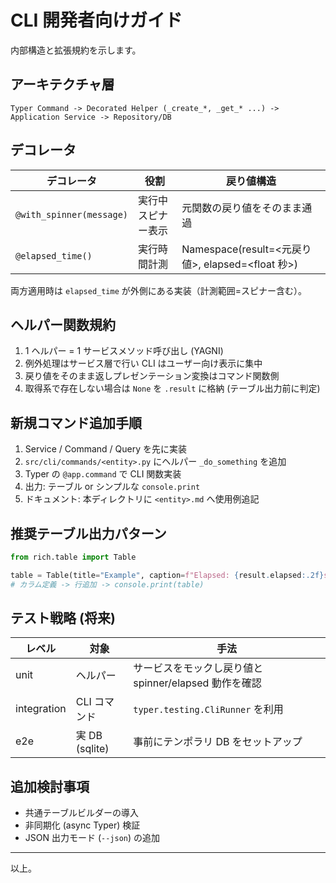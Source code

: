 # CLI 開発者向けガイド

内部構造と拡張規約を示します。

## アーキテクチャ層

```text
Typer Command -> Decorated Helper (_create_*, _get_* ...) -> Application Service -> Repository/DB
```

## デコレータ

| デコレータ               | 役割               | 戻り値構造                                       |
| ------------------------ | ------------------ | ------------------------------------------------ |
| `@with_spinner(message)` | 実行中スピナー表示 | 元関数の戻り値をそのまま通過                     |
| `@elapsed_time()`        | 実行時間計測       | Namespace(result=<元戻り値>, elapsed=<float 秒>) |

両方適用時は `elapsed_time` が外側にある実装（計測範囲=スピナー含む）。

## ヘルパー関数規約

1. 1 ヘルパー = 1 サービスメソッド呼び出し (YAGNI)
2. 例外処理はサービス層で行い CLI はユーザー向け表示に集中
3. 戻り値をそのまま返しプレゼンテーション変換はコマンド関数側
4. 取得系で存在しない場合は `None` を `.result` に格納 (テーブル出力前に判定)

## 新規コマンド追加手順

1. Service / Command / Query を先に実装
2. `src/cli/commands/<entity>.py` にヘルパー `_do_something` を追加
3. Typer の `@app.command` で CLI 関数実装
4. 出力: テーブル or シンプルな `console.print`
5. ドキュメント: 本ディレクトリに `<entity>.md` へ使用例追記

## 推奨テーブル出力パターン

```python
from rich.table import Table

table = Table(title="Example", caption=f"Elapsed: {result.elapsed:.2f}s")
# カラム定義 -> 行追加 -> console.print(table)
```

## テスト戦略 (将来)

| レベル      | 対象           | 手法                                                  |
| ----------- | -------------- | ----------------------------------------------------- |
| unit        | ヘルパー       | サービスをモックし戻り値と spinner/elapsed 動作を確認 |
| integration | CLI コマンド   | `typer.testing.CliRunner` を利用                      |
| e2e         | 実 DB (sqlite) | 事前にテンポラリ DB をセットアップ                    |

## 追加検討事項

- 共通テーブルビルダーの導入
- 非同期化 (async Typer) 検証
- JSON 出力モード (`--json`) の追加

---

以上。

